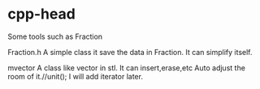 # cpp-head
Some tools such as Fraction

Fraction.h
A simple class it save the data in Fraction.
It can simplify itself.

mvector
A class like vector in stl.
It can insert,erase,etc
Auto adjust the room of it.//unit();
I will add iterator later.
